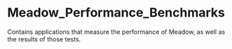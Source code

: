 # Meadow_Performance_Benchmarks
Contains applications that measure the performance of Meadow, as well as the results of those tests.
